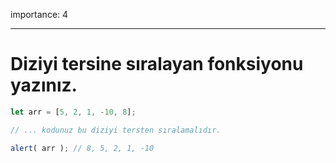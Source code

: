 importance: 4

---

# Diziyi tersine sıralayan fonksiyonu yazınız.

```js
let arr = [5, 2, 1, -10, 8];

// ... kodunuz bu diziyi tersten sıralamalıdır.

alert( arr ); // 8, 5, 2, 1, -10
```

